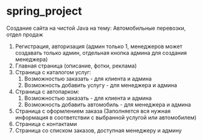 # spring_project

Создание сайта на чистой Java на тему: Автомобильные перевозки, отдел продаж

1. Регистрация, авторизация (админ только 1, менеджеров может создавать только админ,
   отдельная кнопка админа для создания менеджера)
2. Главная страница (описание, фотки, реклама)
3. Страница с каталогом услуг:
   1. Возможностью заказать - для клиента и админа 
   2. Возможность добавить услугу - для менеджера и админа
4. Страница с автопарком:
   1. Возможностью заказать - для клиента и админа 
   2. Возможность добавить автомобиль - для менеджера и админа
5. Страница с оформлением заказа (Заполняется вся нужная информация в соответствии с выбранной услугой или автомобилем)
6. Страница с контактами
7. Страница со списком заказов, доступная менеджеру и админу
